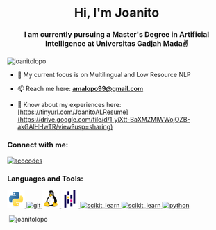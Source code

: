 <h1 align="center">Hi, I'm Joanito</h1>
<h3 align="center">I am currently pursuing a Master's Degree in Artificial Intelligence at Universitas Gadjah Mada✌</h3>

<p align="left"> <img src="https://komarev.com/ghpvc/?username=joanitolopo&label=Profile%20views&color=0e75b6&style=flat" alt="joanitolopo" /> </p>

- 🌱 My current focus is on Multilingual and Low Resource NLP

- 📫 Reach me here: **amalopo99@gmail.com**

- 📄 Know about my experiences here: [https://tinyurl.com/JoanitoALResume](https://drive.google.com/file/d/1_yiXtt-BaXMZMlWWojOZB-akGAlHHwTR/view?usp=sharing)

<h3 align="left">Connect with me:</h3>
<p align="left">
<a href="https://www.linkedin.com/in/joanito-agili-lopo-72629b1b2" target="blank"><img align="center" src="https://raw.githubusercontent.com/dheereshagrwal/colored-icons/master/public/icons/linkedin/linkedin.svg" alt="acocodes" height="30" width="40" /></a>
</p>

<h3 align="left">Languages and Tools:</h3>
<p align="left"> </a> <a href="https://www.python.org" target="_blank" rel="noreferrer"> <img src="https://raw.githubusercontent.com/devicons/devicon/master/icons/python/python-original.svg" alt="python" width="40" height="40"/> </a> </a> <a href="https://git-scm.com/" target="_blank" rel="noreferrer"> <img src="https://www.vectorlogo.zone/logos/git-scm/git-scm-icon.svg" alt="git" width="40" height="40"/> </a> <a href="https://www.linux.org/" target="_blank" rel="noreferrer"> <img src="https://raw.githubusercontent.com/devicons/devicon/master/icons/linux/linux-original.svg" alt="linux" width="40" height="40"/> </a> <a href="https://pandas.pydata.org/" target="_blank" rel="noreferrer"> <img src="https://raw.githubusercontent.com/devicons/devicon/2ae2a900d2f041da66e950e4d48052658d850630/icons/pandas/pandas-original.svg" alt="pandas" width="40" height="40"/> <a href="https://scikit-learn.org/" target="_blank" rel="noreferrer"> <img src="https://upload.wikimedia.org/wikipedia/commons/0/05/Scikit_learn_logo_small.svg" alt="scikit_learn" width="40" height="40"/> </a> <a href="https://tensorflow.org/" target="_blank" rel="noreferrer"> <img src="https://raw.githubusercontent.com/valohai/ml-logos/master/tensorflow-tf.svg" alt="scikit_learn" width="40" height="40"/> </a> </a> <a href="https://www.pytorch.org" target="_blank" rel="noreferrer"> <img src="https://raw.githubusercontent.com/valohai/ml-logos/master/pytorch.svg" alt="python" width="60" height="60"/> </a></p>

<p>&nbsp;<img align="center" src="https://github-readme-stats.vercel.app/api?username=joanitolopo&show_icons=true&locale=en" alt="joanitolopo" /></p>
